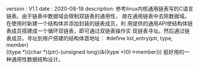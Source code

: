 version    : V1.1
date       : 2020-08-18
description: 参考linux内核通用链表写的C语言链表。由于链表中数据域会限制双链表的通用性，
             故在通用链表中去除数据域。在使用时新建一个结构体并添加封装的链表成员，利
             用提供的通用API使结构体链表成员搭建成一个循环双链表，即可通过双链表操作实
             现链表寻址。然后通过链表成员，寻址到用户搭建的结构体首地址：
             #define list_entry(ptr, type, member) \
             ((type *)((char *)(ptr)-(unsigned long)(&((type *)0)->member)))
             挺好用的一种通用性数据结构设计。
             
